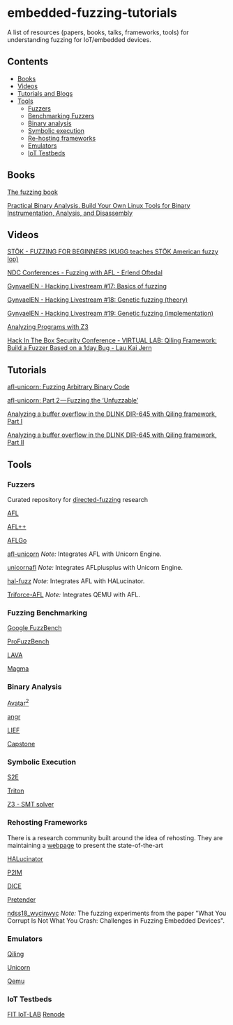 # embedded-fuzzing-tutorials

A list of resources (papers, books, talks, frameworks, tools) for understanding fuzzing for IoT/embedded devices.

## Contents
- [Books](#books)
- [Videos](#videos)
- [Tutorials and Blogs](#tutorials-and-blogs)
- [Tools](#tools)
	- [Fuzzers](#fuzzers)
	- [Benchmarking Fuzzers](#benchmarking-fuzzers)
	- [Binary analysis](#binary-analysis)
	- [Symbolic execution](#symbolic-execution)
	- [Re-hosting frameworks](#re-hosting-frameworks)
	- [Emulators](#emulators)
	- [IoT Testbeds](#iot-testbeds)

## Books

[The fuzzing book](https://www.fuzzingbook.org/)

[Practical Binary Analysis. Build Your Own Linux Tools for Binary Instrumentation, Analysis, and Disassembly](https://www.amazon.com/Practical-Binary-Analysis-Instrumentation-Disassembly-ebook/dp/B07BPKWJVT)

## Videos

[STÖK - FUZZING FOR BEGINNERS (KUGG teaches STÖK American fuzzy lop)](https://youtu.be/O3hb6HV1ZQo)

[NDC Conferences - Fuzzing with AFL - Erlend Oftedal](https://youtu.be/DFQT1YxvpDo)

[GynvaelEN - Hacking Livestream #17: Basics of fuzzing](https://youtu.be/BrDujogxYSk)

[GynvaelEN - Hacking Livestream #18: Genetic fuzzing (theory)](https://youtu.be/JhsHGms_7JQ)

[GynvaelEN - Hacking Livestream #19: Genetic fuzzing (implementation)](https://youtu.be/HN_tI601jNU)

[Analyzing Programs with Z3](https://youtu.be/ruNFcH-KibY)

[Hack In The Box Security Conference - VIRTUAL LAB: Qiling Framework: Build a Fuzzer Based on a 1day Bug - Lau Kai Jern](https://youtu.be/e3_T3KLh2NU)

## Tutorials

[afl-unicorn: Fuzzing Arbitrary Binary Code](https://medium.com/hackernoon/afl-unicorn-fuzzing-arbitrary-binary-code-563ca28936bf)

[afl-unicorn: Part 2 — Fuzzing the ‘Unfuzzable’](https://hackernoon.com/afl-unicorn-part-2-fuzzing-the-unfuzzable-bea8de3540a5)

[Analyzing a buffer overflow in the DLINK DIR-645 with Qiling framework, Part I](https://github.com/nahueldsanchez/blogpost_qiling_dlink_1)

[Analyzing a buffer overflow in the DLINK DIR-645 with Qiling framework, Part II](https://github.com/nahueldsanchez/blogpost_qiling_dlink_2)


## Tools

### Fuzzers

Curated repository for [directed-fuzzing](https://github.com/strongcourage/awesome-directed-fuzzing) research 

[AFL](https://github.com/google/AFL)

[AFL++](https://github.com/AFLplusplus/AFLplusplus)

[AFLGo](https://github.com/aflgo/aflgo)

[afl-unicorn](https://github.com/Battelle/afl-unicorn) *Note:* Integrates AFL with Unicorn Engine.

[unicornafl](https://github.com/AFLplusplus/unicornafl) *Note:* Integrates AFLplusplus with Unicorn Engine.

[hal-fuzz](https://github.com/ucsb-seclab/hal-fuzz) *Note:* Integrates AFL with HALucinator.

[Triforce-AFL](https://github.com/nccgroup/TriforceAFL) *Note:* Integrates QEMU with AFL.

### Fuzzing Benchmarking

[Google FuzzBench](https://github.com/google/fuzzbench)

[ProFuzzBench](https://github.com/profuzzbench/profuzzbench)

[LAVA](https://github.com/panda-re/lava)

[Magma](https://github.com/HexHive/magma)

### Binary Analysis

[Avatar<sup>2](https://github.com/avatartwo/avatar2)

[angr](https://github.com/angr/angr)

[LIEF](https://lief.quarkslab.com/)

[Capstone](https://www.capstone-engine.org/)

### Symbolic Execution

[S2E](https://github.com/S2E/s2e)

[Triton](https://triton.quarkslab.com/)

[Z3 - SMT solver](https://github.com/Z3Prover/z3)

### Rehosting Frameworks

There is a research community built around the idea of rehosting. They are maintaining a [webpage](https://rehosti.ng/) to present the state-of-the-art    

[HALucinator](https://github.com/embedded-sec/halucinator)

[P2IM](https://github.com/RiS3-Lab/p2im)

[DICE](https://github.com/RiS3-Lab/DICE-DMA-Emulation)

[Pretender](https://github.com/ucsb-seclab/pretender)

[ndss18_wycinwyc](https://github.com/avatartwo/ndss18_wycinwyc) *Note:* The fuzzing experiments from the paper "What You Corrupt Is Not What You Crash: Challenges in Fuzzing Embedded Devices". 

### Emulators

[Qiling](https://github.com/qilingframework/qiling)

[Unicorn](https://github.com/unicorn-engine/unicorn)

[Qemu](https://www.qemu.org/)

### IoT Testbeds

[FIT IoT-LAB](https://www.iot-lab.info/)
[Renode](https://renode.io/)
